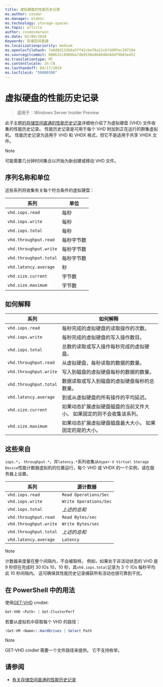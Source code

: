 ```yaml
---
title: 虚拟硬盘的性能历史记录
ms.author: cosdar
ms.manager: eldenc
ms.technology: storage-spaces
ms.topic: article
author: cosmosdarwin
ms.date: 02/09/2018
Keywords: 存储空间直通
ms.localizationpriority: medium
ms.openlocfilehash: 7a0d8d132b6a5ff42cbe78a22c67dd9fec397184
ms.sourcegitcommit: 0d0b32c8986ba7db9536e0b8648d4ddf9b03e452
ms.translationtype: MT
ms.contentlocale: zh-CN
ms.lasthandoff: 04/17/2019
ms.locfileid: "59880398"
---
```

# <a name="performance-history-for-virtual-hard-disks"></a>虚拟硬盘的性能历史记录

> 适用于：Windows Server Insider Preview

此子主题[的存储空间直通的性能历史记录](performance-history.md)详细地介绍了为虚拟硬盘 (VHD) 文件收集的性能历史记录。 性能历史记录是可用于每个 VHD 附加到正在运行的群集虚拟机。 性能历史记录为适用于 VHD 和 VHDX 格式，但它不是适用于共享 VHDX 文件。

   > [!NOTE]
   > 可能需要几分钟时间集合以开始为新创建或移动 VHD 文件。

## <a name="series-names-and-units"></a>序列名称和单位

这些系列将收集有关每个符合条件的虚拟硬盘：

| 系列                    | 单位             |
|---------------------------|------------------|
| `vhd.iops.read`           | 每秒       |
| `vhd.iops.write`          | 每秒       |
| `vhd.iops.total`          | 每秒       |
| `vhd.throughput.read`     | 每秒字节数 |
| `vhd.throughput.write`    | 每秒字节数 |
| `vhd.throughput.total`    | 每秒字节数 |
| `vhd.latency.average`     | 秒          |
| `vhd.size.current`        | 字节数            |
| `vhd.size.maximum`        | 字节数            |

## <a name="how-to-interpret"></a>如何解释

| 系列                    | 如何解释                                                                                                 |
|---------------------------|------------------------------------------------------------------------------------------------------------------|
| `vhd.iops.read`           | 每秒完成的虚拟硬盘的读取操作的次数。                                         |
| `vhd.iops.write`          | 每秒完成的虚拟硬盘的写入操作数目。                                        |
| `vhd.iops.total`          | 总数的读取或写入操作每秒完成的虚拟硬盘。                          |
| `vhd.throughput.read`     | 从虚拟硬盘，每秒读取的数据的数量。                                                     |
| `vhd.throughput.write`    | 写入到磁盘的虚拟硬盘每秒的数据的数量。                                                    |
| `vhd.throughput.total`    | 数据读取或写入到磁盘的虚拟硬盘每秒的总数量。                                 |
| `vhd.latency.average`     | 到或从虚拟硬盘的所有操作的平均延迟。                                              |
| `vhd.size.current`        | 如果动态扩展虚拟硬盘磁盘的当前文件大小。 如果固定的则不会收集该系列。 |
| `vhd.size.maximum`        | 如果动态扩展虚拟硬盘磁盘最大大小。 如果固定的是的大小。                  |

## <a name="where-they-come-from"></a>这些来自

`iops.*`， `throughput.*`，并`latency.*`系列收集从`Hyper-V Virtual Storage Device`性能计数器虚拟机的位置运行，每个 VHD 或 VHDX 的一个实例，请在服务器上设置。

| 系列                    | 源计数器         |
|---------------------------|------------------------|
| `vhd.iops.read`           | `Read Operations/Sec`  |
| `vhd.iops.write`          | `Write Operations/Sec` |
| `vhd.iops.total`          | *上述的总和*     |
| `vhd.throughput.read`     | `Read Bytes/sec`       |
| `vhd.throughput.write`    | `Write Bytes/sec`      |
| `vhd.throughput.total`    | *上述的总和*     |
| `vhd.latency.average`     | `Latency`              |

   > [!NOTE]
   > 计数器来度量在整个间隔内，不会被取样。 例如，如果处于非活动状态的 VHD 是 9 秒但在完成时 30 IOs 10，10 秒，其`vhd.iops.total`记录为 3 个 IOs 每秒平均此 10 秒间隔内。 这可确保其性能历史记录捕获所有活动也很可靠到干扰。

## <a name="usage-in-powershell"></a>在 PowerShell 中的用法

使用[GET-VHD](https://docs.microsoft.com/powershell/module/hyper-v/get-vhd) cmdlet:

```PowerShell
Get-VHD <Path> | Get-ClusterPerf
```

若要从虚拟机中获取每个 VHD 的路径：

```PowerShell
(Get-VM <Name>).HardDrives | Select Path
```

   > [!NOTE]
   > GET-VHD cmdlet 需要一个文件路径来提供。 它不支持枚举。

## <a name="see-also"></a>请参阅

- [有关存储空间直通的性能历史记录](performance-history.md)
